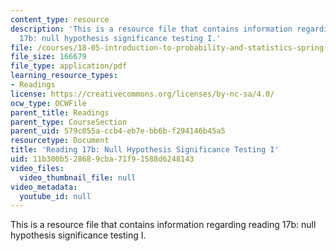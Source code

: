 ```yaml
---
content_type: resource
description: 'This is a resource file that contains information regarding reading
  17b: null hypothesis significance testing I.'
file: /courses/18-05-introduction-to-probability-and-statistics-spring-2014/11b300b528689cba71f91588d6248143_MIT18_05S14_Reading17b.pdf
file_size: 166679
file_type: application/pdf
learning_resource_types:
- Readings
license: https://creativecommons.org/licenses/by-nc-sa/4.0/
ocw_type: OCWFile
parent_title: Readings
parent_type: CourseSection
parent_uid: 579c055a-ccb4-eb7e-bb6b-f294146b45a5
resourcetype: Document
title: 'Reading 17b: Null Hypothesis Significance Testing I'
uid: 11b300b5-2868-9cba-71f9-1588d6248143
video_files:
  video_thumbnail_file: null
video_metadata:
  youtube_id: null
---
```

This is a resource file that contains information regarding reading 17b: null hypothesis significance testing I.